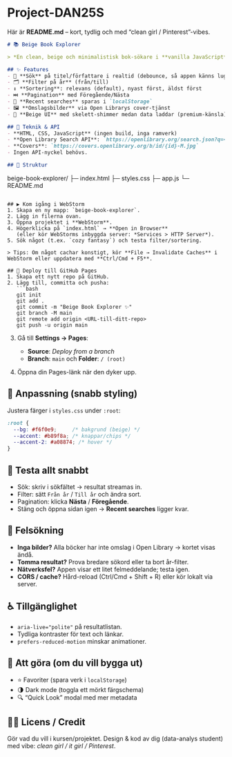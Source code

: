 # Project-DAN25S

Här är **README.md** – kort, tydlig och med “clean girl / Pinterest”-vibes.

```markdown
# 📚 Beige Book Explorer

> *En clean, beige och minimalistisk bok-sökare i **vanilla JavaScript**. It-girl vibes, mjuka skuggor och snabba resultat via Open Library.*

## ✨ Features
- 🔎 **Sök** på titel/författare i realtid (debounce, så appen känns lugn och snäll)
- 🗂️ **Filter på år** (från/till)
- ↕️ **Sortering**: relevans (default), nyast först, äldst först
- ⏭️ **Pagination** med Föregående/Nästa
- 🧠 **Recent searches** sparas i `localStorage`
- 🖼️ **Omslagsbilder** via Open Librarys cover-tjänst
- 🧼 **Beige UI** med skelett-shimmer medan data laddar (premium-känsla)

## 🧱 Teknik & API
- **HTML, CSS, JavaScript** (ingen build, inga ramverk)
- **Open Library Search API**: `https://openlibrary.org/search.json?q=<query>&page=<num>`
- **Covers**: `https://covers.openlibrary.org/b/id/{id}-M.jpg`
- Ingen API-nyckel behövs.

## 📁 Struktur
```

beige-book-explorer/
├─ index.html
├─ styles.css
├─ app.js
└─ README.md

````

## ▶️ Kom igång i WebStorm
1. Skapa en ny mapp: `beige-book-explorer`.
2. Lägg in filerna ovan.
3. Öppna projektet i **WebStorm**.
4. Högerklicka på `index.html` → **Open in Browser**  
   (eller kör WebStorms inbyggda server: *Services > HTTP Server*).
5. Sök något (t.ex. `cozy fantasy`) och testa filter/sortering.

> Tips: Om något cachar konstigt, kör **File → Invalidate Caches** i WebStorm eller uppdatera med **Ctrl/Cmd + F5**.

## 🚀 Deploy till GitHub Pages
1. Skapa ett nytt repo på GitHub.
2. Lägg till, committa och pusha:
   ```bash
   git init
   git add .
   git commit -m "Beige Book Explorer ✨"
   git branch -M main
   git remote add origin <URL-till-ditt-repo>
   git push -u origin main
````

3. Gå till **Settings → Pages**:

   * **Source**: *Deploy from a branch*
   * **Branch**: `main` och **Folder**: `/ (root)`
4. Öppna din Pages-länk när den dyker upp.

## 🔧 Anpassning (snabb styling)

Justera färger i `styles.css` under `:root`:

```css
:root {
  --bg: #f6f0e9;     /* bakgrund (beige) */
  --accent: #b89f8a; /* knappar/chips */
  --accent-2: #a08874; /* hover */
}
```

## 🧪 Testa allt snabbt

* Sök: skriv i sökfältet → resultat streamas in.
* Filter: sätt `Från år` / `Till år` och ändra sort.
* Pagination: klicka **Nästa** / **Föregående**.
* Stäng och öppna sidan igen → **Recent searches** ligger kvar.

## 🧯 Felsökning

* **Inga bilder?** Alla böcker har inte omslag i Open Library → kortet visas ändå.
* **Tomma resultat?** Prova bredare sökord eller ta bort år-filter.
* **Nätverksfel?** Appen visar ett litet felmeddelande; testa igen.
* **CORS / cache?** Hård-reload (Ctrl/Cmd + Shift + R) eller kör lokalt via server.

## ♿ Tillgänglighet

* `aria-live="polite"` på resultatlistan.
* Tydliga kontraster för text och länkar.
* `prefers-reduced-motion` minskar animationer.

## 📌 Att göra (om du vill bygga ut)

* ⭐ Favoriter (spara verk i `localStorage`)
* 🌗 Dark mode (toggla ett mörkt färgschema)
* 🔍 “Quick Look” modal med mer metadata

## 👩‍💻 Licens / Credit

Gör vad du vill i kursen/projektet. Design & kod av dig (data-analys student) med vibe: *clean girl / it girl / Pinterest*.

```
```
